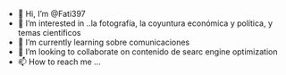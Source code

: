 - 👋 Hi, I’m @Fati397
- 👀 I’m interested in ..la fotografía, la coyuntura económica y política,  y temas científicos
- 🌱 I’m currently learning  sobre  comunicaciones
- 💞️ I’m looking to collaborate on  contenido de searc engine optimization
- 📫 How to reach me ...

<!---
Fati397/Fati397 is a ✨ special ✨ repository because its `README.md` (this file) appears on your GitHub profile.
You can click the Preview link to take a look at your changes.
--->
